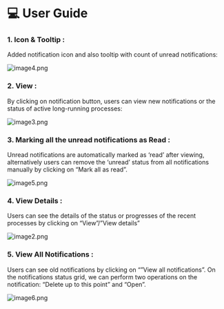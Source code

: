 # 💻 User Guide

### 1. Icon & Tooltip :

Added notification icon and also tooltip with count of unread notifications:

![image4.png](../../../.gitbook/assets/0.png)

### 2. View :

By clicking on notification button, users can view new notifications or the status of active long-running processes:

![image3.png](<../../../.gitbook/assets/1 (5).png>)

### 3. Marking all the unread notifications as Read :

Unread notifications are automatically marked as ‘read’ after viewing, alternatively users can remove the ‘unread’ status from all notifications manually by clicking on “Mark all as read”.

![image5.png](<../../../.gitbook/assets/2 (7).png>)

### 4. View Details :

Users can see the details of the status or progresses of the recent processes by clicking on “View”/”View details”

![image2.png](<../../../.gitbook/assets/3 (5).png>)

### 5. View All Notifications :

Users can see old notifications by clicking on “”View all notifications”. On the notifications status  grid, we can perform two operations on the notification: “Delete up to this point” and “Open”.

![image6.png](<../../../.gitbook/assets/4 (4).png>)
